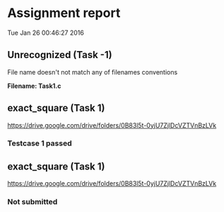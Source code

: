# Assignment report
Tue Jan 26 00:46:27 2016
## Unrecognized (Task -1)
File name doesn't not match any of filenames conventions

**Filename: Task1.c**
## exact_square (Task 1)
https://drive.google.com/drive/folders/0B83l5t-0yjU7ZjlDcVZTVnBzLVk

### Testcase 1 passed
## exact_square (Task 1)
https://drive.google.com/drive/folders/0B83l5t-0yjU7ZjlDcVZTVnBzLVk

### Not submitted
